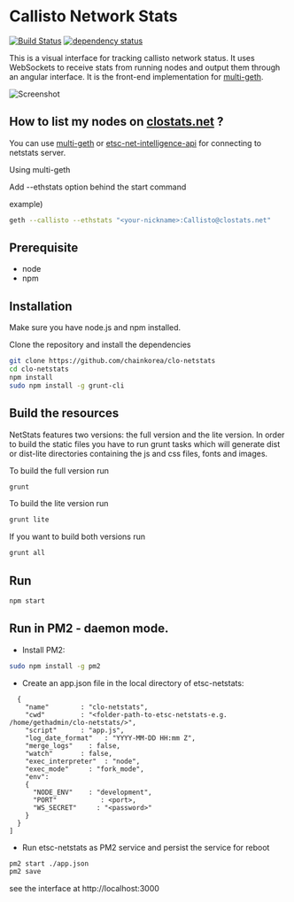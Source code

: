 Callisto Network Stats
============
[![Build Status][travis-image]][travis-url] [![dependency status][dep-image]][dep-url]

This is a visual interface for tracking callisto network status. It uses WebSockets to receive stats from running nodes and output them through an angular interface. It is the front-end implementation for [multi-geth](https://github.com/ethereumsocial/multi-geth).

![Screenshot](https://raw.githubusercontent.com/cubedro/eth-netstats/master/src/images/screenshot.jpg?v=0.0.6 "Screenshot")

## How to list my nodes on [clostats.net](https://clostats.net) ?

You can use [multi-geth](https://github.com/ethereumsocial/multi-geth) or [etsc-net-intelligence-api](https://github.com/ethereumsocial/etsc-net-intelligence-api) for connecting to netstats server.

Using multi-geth

Add --ethstats option behind the start command

example)

```bash
geth --callisto --ethstats "<your-nickname>:Callisto@clostats.net"
```

## Prerequisite

* node
* npm

## Installation

Make sure you have node.js and npm installed.

Clone the repository and install the dependencies

```bash
git clone https://github.com/chainkorea/clo-netstats
cd clo-netstats
npm install
sudo npm install -g grunt-cli
```

## Build the resources

NetStats features two versions: the full version and the lite version. In order to build the static files you have to run grunt tasks which will generate dist or dist-lite directories containing the js and css files, fonts and images.


To build the full version run
```bash
grunt
```

To build the lite version run
```bash
grunt lite
```

If you want to build both versions run
```bash
grunt all
```

## Run

```bash
npm start
```

## Run in PM2 - daemon mode.

* Install PM2:
```bash
sudo npm install -g pm2
```

* Create an app.json file in the local directory of etsc-netstats:
```json[
  {
    "name"        : "clo-netstats",
    "cwd"         : "<folder-path-to-etsc-netstats-e.g. /home/gethadmin/clo-netstats/>",
    "script"      : "app.js",
    "log_date_format"   : "YYYY-MM-DD HH:mm Z",
    "merge_logs"    : false,
    "watch"       : false,
    "exec_interpreter"  : "node",
    "exec_mode"     : "fork_mode",
    "env":
    {
      "NODE_ENV"    : "development",
      "PORT"           : <port>,
      "WS_SECRET"     : "<password>"
    }
  }
]
```

* Run etsc-netstats as PM2 service and persist the service for reboot
```bash
pm2 start ./app.json
pm2 save
```

see the interface at http://localhost:3000

[travis-image]: https://travis-ci.org/chainkorea/clo-netstats.svg
[travis-url]: https://travis-ci.org/chainkorea/clo-netstats
[dep-image]: https://david-dm.org/chainkorea/clo-netstats.svg
[dep-url]: https://david-dm.org/chainkorea/clo-netstats
